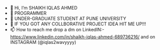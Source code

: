 - 👋 Hi, I’m SHAIKH IQLAS AHMED
- 👀 PROGRAMMER
- 🌱 UNDER-GRADUATE STUDENT AT PUNE UNIVERSITY
- 💞️ IF YOU GOT ANY COLLBORATIVE PROJECT IDEA HIT ME UP!!!
- 📫 How to reach me drop a dm on LinkedIN:- https://www.linkedin.com/in/shaikh-iqlas-ahmed-689736216/ and on INSTAGRAM (@iqlas2wavyyyy)

<!---
IqlasShaikh/IqlasShaikh is a ✨ special ✨ repository because its `README.md` (this file) appears on your GitHub profile.
You can click the Preview link to take a look at your changes.
--->
